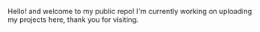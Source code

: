 Hello! and welcome to my public repo! I'm currently working on uploading my projects here, thank you for visiting.
